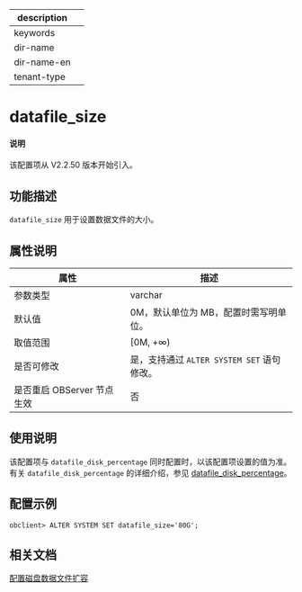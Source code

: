 |description||
|---|---|
|keywords||
|dir-name||
|dir-name-en||
|tenant-type||

# datafile_size

<main id="notice" type='explain'>
  <h4>说明</h4>
  <p>该配置项从 V2.2.50 版本开始引入。</p>
</main>

## 功能描述

`datafile_size` 用于设置数据文件的大小。

## 属性说明

|      **属性**      |  **描述**   |
|------------------|-----------|
| 参数类型             | varchar      |
| 默认值              | 0M，默认单位为 MB，配置时需写明单位。       |
| 取值范围             | [0M, +∞) |
| 是否可修改  | 是，支持通过 `ALTER SYSTEM SET` 语句修改。|
| 是否重启 OBServer 节点生效 | 否         |

## 使用说明

该配置项与 <code>datafile_disk_percentage</code> 同时配置时，以该配置项设置的值为准。有关 <code>datafile_disk_percentage</code> 的详细介绍，参见 <a href="4400.datafile_disk_percentage.md">datafile_disk_percentage</a>。

## 配置示例

```shell
obclient> ALTER SYSTEM SET datafile_size='80G';
```

## 相关文档

  [配置磁盘数据文件扩容](../../../../700.reference/200.system-management/1000.disk-data-file-management/100.disk-data-file-dynamic-expansion.md)
